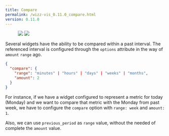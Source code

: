 ```yaml
---
title: Compare
permalink: /wizz-vis_0.11.0_compare.html
version: 0.11.0
---
```


<figure class="half">
    <a href="{{ '/assets/images/compare_1.png' | relative_url }}"><img src="{{ '/assets/images/compare_1.png' | relative_url }}"></a>
    <a href="{{ '/assets/images/compare_2.png' | relative_url }}"><img src="{{ '/assets/images/compare_2.png' | relative_url }}"></a>
    <figcaption></figcaption>
</figure>

Several widgets have the ability to be compared within a past interval. The referenced interval is configured through the `options` attribute in the way of `amount` `range` ago.

```json
{
  "compare": {
    "range": "minutes" | "hours" | "days" | "weeks" | "months",
    "amount": 2
  }
}
```

For instance, if we have a widget configured to represent a metric for today (Monday) and we want to compare that metric with the Monday from past week, we have to configure the `compare` option with `range: week` and `amount: 1`.

Also, we can use `previous_period` as `range` value, without the needed of complete the `amount` value.
